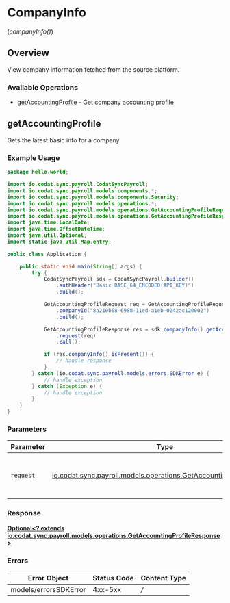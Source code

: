 # CompanyInfo
(*companyInfo()*)

## Overview

View company information fetched from the source platform.

### Available Operations

* [getAccountingProfile](#getaccountingprofile) - Get company accounting profile

## getAccountingProfile

Gets the latest basic info for a company.

### Example Usage

```java
package hello.world;

import io.codat.sync.payroll.CodatSyncPayroll;
import io.codat.sync.payroll.models.components.*;
import io.codat.sync.payroll.models.components.Security;
import io.codat.sync.payroll.models.operations.*;
import io.codat.sync.payroll.models.operations.GetAccountingProfileRequest;
import io.codat.sync.payroll.models.operations.GetAccountingProfileResponse;
import java.time.LocalDate;
import java.time.OffsetDateTime;
import java.util.Optional;
import static java.util.Map.entry;

public class Application {

    public static void main(String[] args) {
        try {
            CodatSyncPayroll sdk = CodatSyncPayroll.builder()
                .authHeader("Basic BASE_64_ENCODED(API_KEY)")
                .build();

            GetAccountingProfileRequest req = GetAccountingProfileRequest.builder()
                .companyId("8a210b68-6988-11ed-a1eb-0242ac120002")
                .build();

            GetAccountingProfileResponse res = sdk.companyInfo().getAccountingProfile()
                .request(req)
                .call();

            if (res.companyInfo().isPresent()) {
                // handle response
            }
        } catch (io.codat.sync.payroll.models.errors.SDKError e) {
            // handle exception
        } catch (Exception e) {
            // handle exception
        }
    }
}
```

### Parameters

| Parameter                                                                                                                     | Type                                                                                                                          | Required                                                                                                                      | Description                                                                                                                   |
| ----------------------------------------------------------------------------------------------------------------------------- | ----------------------------------------------------------------------------------------------------------------------------- | ----------------------------------------------------------------------------------------------------------------------------- | ----------------------------------------------------------------------------------------------------------------------------- |
| `request`                                                                                                                     | [io.codat.sync.payroll.models.operations.GetAccountingProfileRequest](../../models/operations/GetAccountingProfileRequest.md) | :heavy_check_mark:                                                                                                            | The request object to use for the request.                                                                                    |


### Response

**[Optional<? extends io.codat.sync.payroll.models.operations.GetAccountingProfileResponse>](../../models/operations/GetAccountingProfileResponse.md)**
### Errors

| Error Object          | Status Code           | Content Type          |
| --------------------- | --------------------- | --------------------- |
| models/errorsSDKError | 4xx-5xx               | */*                   |
